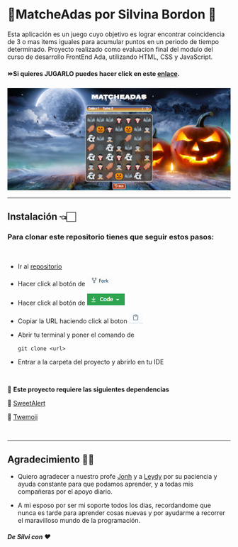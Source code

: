 # **👻MatcheAdas por Silvina Bordon 🎃**  
Esta aplicación es un juego cuyo objetivo es lograr encontrar coincidencia de 3 o mas items iguales para acumular puntos en un periodo de tiempo determinado. Proyecto realizado como evaluacion final del modulo del curso de desarrollo FrontEnd Ada, utilizando HTML, CSS y JavaScript.


#### ⏩Si quieres JUGARLO puedes hacer click en este [enlace](https://silbordon.github.io/proyecto-matcheADAs/).

![MatcheAdas](./img/matcheadas.png)
***


## **Instalación** 👈🏻

### Para clonar este repositorio tienes que seguir estos pasos:

<br>

 - Ir al [repositorio](https://github.com/Silbordon/proyecto-matcheADAs)  
 - Hacer click al botón de ![imagen](./img/Fork.PNG)
 - Hacer click al botón de ![code](./img/Code.PNG)

 - Copiar la URL haciendo click al boton ![url](./img/Copiar.PNG)
 - Abrir tu terminal y poner el comando de 
   ```
   git clone <url> 
   ```
 - Entrar a la carpeta del proyecto y abrirlo en tu IDE


<br>

 🔧 **Este proyecto requiere las siguientes dependencias**

<!-- <br> -->
📁 [SweetAlert](https://sweetalert.js.org/)


📁  [Twemoji](https://twemoji.twitter.com/)

<br>

***


## **Agradecimiento** 🥰😘

- Quiero agradecer a nuestro profe [Jonh](https://github.com/Jonhks) y a [Leydy](https://github.com/leydyk93) por su paciencia y ayuda constante para que podamos aprender, y a todas mis compañeras por el apoyo diario.

- A mi esposo por ser mi soporte todos los dias, recordandome que nunca es tarde para aprender cosas nuevas y por ayudarme a recorrer el maravilloso mundo de la programación.

#### *De Silvi con ❤*
